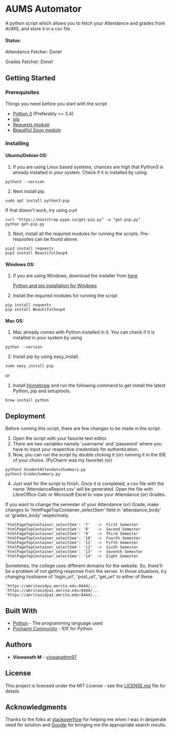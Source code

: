 # AUMS Automator

A python script which allows you to fetch your Attendance and grades from AUMS, and store it in a csv file.

#### Status: 
Attendance Fetcher: Done!

Grades Fetcher: Done!

## Getting Started



### Prerequisites

Things you need before you start with the script


* [Python 3](https://www.python.org/download/releases/3.0/) (Preferably >= 3.4)
* [pip](https://pypi.org/project/pip/)
* [Requests module](http://docs.python-requests.org/en/master/)
* [Beautiful Soup module](https://www.crummy.com/software/BeautifulSoup/bs4/doc/)



### Installing

#### Ubuntu/Debian OS:

1. If you are using Linux based systems, chances are high that Python3 is already installed in your system.
Check if it is installed by using:
```
python3 --version
```


2. Next install pip.
```
sudo apt install python3-pip
```
If that doesn't work, try using curl
```
curl "https://bootstrap.pypa.io/get-pip.py" -o "get-pip.py"
python get-pip.py
```

3. Next, install all the required modules for running the scripts. Pre-requisites can be found above.
```
pip3 install requests
pip3 install BeautifulSoup4
```

#### Windows OS:

1. If you are using Windows, download the installer from [here](https://www.python.org/downloads/windows/).

	[Python and pip installation for Windows](https://github.com/BurntSushi/nfldb/wiki/Python-&-pip-Windows-installation)
    
2. Install the required modules for running the script
```
pip install requests
pip install BeautifulSoup4
```

#### Mac OS:
1. Mac already comes with Python installed in it. You can check if it is installed in your system by using
```
python --version
```

2. Install pip by using easy_install.

```
sudo easy_install pip

```

or
1. Install [Homebrew](https://brew.sh/) and run the following command to get install the latest Python, pip and setuptools.

```
brew install python

```



## Deployment

Before running this script, there are few changes to be made in the script.

1. Open the script with your favorite text editor.
2. There are two variables namely 'username' and 'password' where you have to input your respective credentials for authentication.
3. Now, you can run the script by double clicking it (or) running it in the IDE of your choice. (PyCharm was my favorite) (or) 
```
python3 StudentAttendanceSummary.py
python3 GradesSummary.py
```

4. Just wait for the script to finish. Once it is completed, a csv file with the name 'AttendanceReport.csv' will be generated. Open the file with LibreOffice Calc or Microsoft Excel to view your Attendance (or) Grades. 

If you want to change the semester of your Attendance (or) Grade, make changes to 'htmlPageTopContainer_selectSem' field in 'attendance_body' or 'grades_body' respectively.

```
'htmlPageTopContainer_selectSem': '7'	->	First Semester
'htmlPageTopContainer_selectSem': '8'	->	Second Semester
'htmlPageTopContainer_selectSem': '9'	->	Third Semester
'htmlPageTopContainer_selectSem': '10'	->	Fourth Semester
'htmlPageTopContainer_selectSem': '11'	->	Fifth Semester
'htmlPageTopContainer_selectSem': '12'	->	Sixth Semester
'htmlPageTopContainer_selectSem': '13'	->	Seventh Semester
'htmlPageTopContainer_selectSem': '14'	->	Eight Semester
```

Sometimes, the college uses different domains for the website. So, there'll be a problem of not getting response from the server. In those situations, try changing hostname of 'login_url', 'post_url', 'get_url' to either of these

```
'https://amritavidya.amrita.edu:8444/...
'https://amritavidya1.amrita.edu:8444/...
'https://amritavidya2.amrita.edu:8444/...
```



## Built With

* [Python](https://www.python.org/download/releases/3.0/) - The programming language used
* [Pycharm Community](https://maven.apache.org/) - IDE for Python


## Authors

* **Viswanath M**  - [viswanathm97](https://github.com/viswanathm97)


## License

This project is licensed under the MIT License - see the [LICENSE.md](LICENSE.md) file for details

## Acknowledgments

Thanks to the folks at [stackoverflow](https://stackoverflow.com/) for helping me when I was in desperate need for solution and [Google](https://www.google.com/) for bringing me the appropriate search results.


